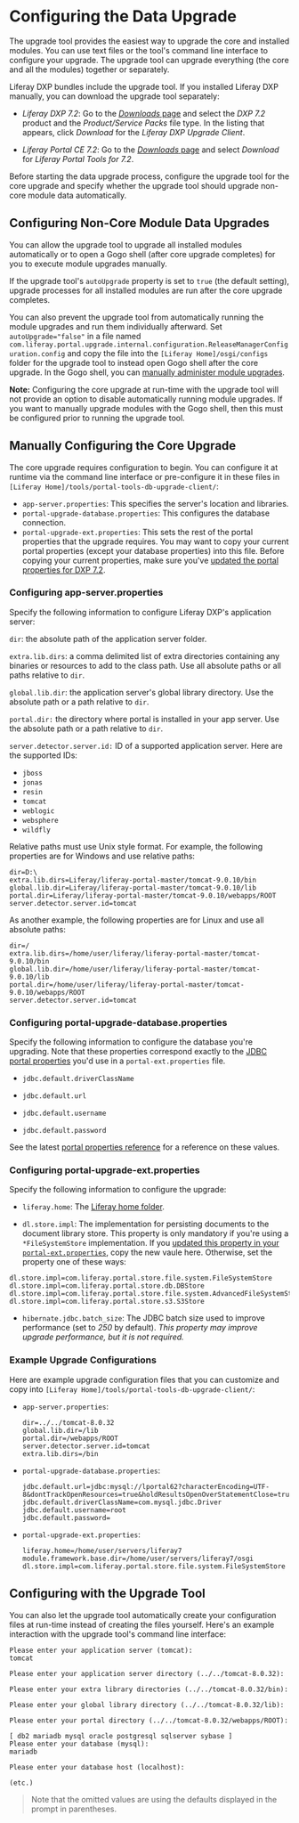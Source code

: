 # Configuring the Data Upgrade

The upgrade tool provides the easiest way to upgrade the core and installed modules. You can use text files or the tool's command line interface to configure your upgrade. The upgrade tool can upgrade everything (the core
and all the modules) together or separately.

Liferay DXP bundles include the upgrade tool. If you installed Liferay DXP manually, you can download the upgrade tool separately:

- _Liferay DXP 7.2_: Go to the [*Downloads* page](https://customer.liferay.com/group/customer/downloads) and select the _DXP 7.2_ product and the _Product/Service Packs_ file type. In the listing that appears, click _Download_ for the _Liferay DXP Upgrade Client_. 

- _Liferay Portal CE 7.2_: Go to the [_Downloads_ page](https://www.liferay.com/downloads-community) and select _Download_ for _Liferay Portal Tools for 7.2_.

Before starting the data upgrade process, configure the upgrade tool for the core upgrade and specify whether the upgrade tool should upgrade non-core module data automatically. 

## Configuring Non-Core Module Data Upgrades

You can allow the upgrade tool to upgrade all installed modules automatically or to open a Gogo shell (after core upgrade completes) for you to execute module upgrades manually. 

If the upgrade tool's `autoUpgrade` property is set to `true` (the default setting), upgrade processes for all installed modules are run after the core upgrade completes. 

You can also prevent the upgrade tool from automatically running the module upgrades and run them individually afterward. Set `autoUpgrade="false"` in a file named `com.liferay.portal.upgrade.internal.configuration.ReleaseManagerConfiguration.config` and copy the file into the `[Liferay Home]/osgi/configs` folder for the upgrade tool to instead open Gogo shell after the core upgrade. In the Gogo shell, you can [manually administer module upgrades](./05-upgrading-modules-using-gogo-shell.md).

**Note:** Configuring the core upgrade at run-time with the upgrade tool will not provide an option to disable automatically running module upgrades. If you want to manually upgrade modules with the Gogo shell, then this must be configured prior to running the upgrade tool.

## Manually Configuring the Core Upgrade

The core upgrade requires configuration to begin. You can configure it at runtime via the command line interface or pre-configure it in these files in `[Liferay Home]/tools/portal-tools-db-upgrade-client/`:

- `app-server.properties`: This specifies the server's location and libraries.
- `portal-upgrade-database.properties`: This configures the database connection.
- `portal-upgrade-ext.properties`: This sets the rest of the portal properties that the upgrade requires. You may want to copy your current portal properties (except your database properties) into this file. Before copying your current properties, make sure you've [updated the portal properties for DXP 7.2](./05-preparing-a-new-application-server-for-liferay-dxp.md#migrate-your-portal-properties).

### Configuring app-server.properties

Specify the following information to configure Liferay DXP's application server: 

`dir`: the absolute path of the application server folder.

`extra.lib.dirs`: a comma delimited list of extra directories containing any binaries or resources to add to the class path. Use all absolute paths or all paths relative to `dir`.

`global.lib.dir`: the application server's global library directory. Use the absolute path or a path relative to `dir`.

`portal.dir:` the directory where portal is installed in your app server. Use the absolute path or a path relative to `dir`.

`server.detector.server.id:` ID of a supported application server. Here are the supported IDs:

- `jboss`
- `jonas`
- `resin`
- `tomcat`
- `weblogic`
- `websphere`
- `wildfly`

Relative paths must use Unix style format. For example, the following properties are for Windows and use relative paths:

```properties
dir=D:\
extra.lib.dirs=Liferay/liferay-portal-master/tomcat-9.0.10/bin
global.lib.dir=Liferay/liferay-portal-master/tomcat-9.0.10/lib
portal.dir=Liferay/liferay-portal-master/tomcat-9.0.10/webapps/ROOT
server.detector.server.id=tomcat
```

As another example, the following properties are for Linux and use all absolute paths:

```properties
dir=/
extra.lib.dirs=/home/user/liferay/liferay-portal-master/tomcat-9.0.10/bin
global.lib.dir=/home/user/liferay/liferay-portal-master/tomcat-9.0.10/lib
portal.dir=/home/user/liferay/liferay-portal-master/tomcat-9.0.10/webapps/ROOT
server.detector.server.id=tomcat
```

### Configuring portal-upgrade-database.properties

Specify the following information to configure the database you're upgrading. Note that these properties correspond exactly to the [JDBC portal properties](@platform-ref@/7.2-latest/propertiesdoc/portal.properties.html#JDBC) you'd use in a `portal-ext.properties` file.

- `jdbc.default.driverClassName`

- `jdbc.default.url`

- `jdbc.default.username`

- `jdbc.default.password`

See the latest [portal properties reference](@platform-ref@/7.2-latest/propertiesdoc/portal.properties.html) for a reference on these values.

### Configuring portal-upgrade-ext.properties

Specify the following information to configure the upgrade: 

- `liferay.home`: The [Liferay home folder](/docs/7-2/deploy/-/knowledge_base/d/liferay-home).

- `dl.store.impl`: The implementation for persisting documents to the document library store. This property is only mandatory if you're using a `*FileSystemStore` implementation. If you [updated this property in your `portal-ext.properties`](./05-preparing-a-new-application-server-for-liferay-dxp.md#configure-your-documents-and-media-file-store), copy the new vaule here. Otherwise, set the property one of these ways:

```properties
dl.store.impl=com.liferay.portal.store.file.system.FileSystemStore
dl.store.impl=com.liferay.portal.store.db.DBStore
dl.store.impl=com.liferay.portal.store.file.system.AdvancedFileSystemStore
dl.store.impl=com.liferay.portal.store.s3.S3Store
```

- `hibernate.jdbc.batch_size`: The JDBC batch size used to improve performance (set to _250_ by default). _This property may improve upgrade performance, but it is not required._

### Example Upgrade Configurations

Here are example upgrade configuration files that you can customize and copy into `[Liferay Home]/tools/portal-tools-db-upgrade-client/`: 

- `app-server.properties`:

    ```properties
    dir=../../tomcat-8.0.32
    global.lib.dir=/lib
    portal.dir=/webapps/ROOT
    server.detector.server.id=tomcat
    extra.lib.dirs=/bin
    ```

- `portal-upgrade-database.properties`:

    ```properties
    jdbc.default.url=jdbc:mysql://lportal62?characterEncoding=UTF-8&dontTrackOpenResources=true&holdResultsOpenOverStatementClose=true&useFastDateParsing=false&useUnicode=true
    jdbc.default.driverClassName=com.mysql.jdbc.Driver
    jdbc.default.username=root
    jdbc.default.password=
    ```

- `portal-upgrade-ext.properties`:

    ```properties
    liferay.home=/home/user/servers/liferay7
    module.framework.base.dir=/home/user/servers/liferay7/osgi
    dl.store.impl=com.liferay.portal.store.file.system.FileSystemStore
    ```

## Configuring with the Upgrade Tool

You can also let the upgrade tool automatically create your configuration files at run-time instead of creating the files yourself. Here's an example interaction with the upgrade tool's command line interface:

    Please enter your application server (tomcat): 
    tomcat

    Please enter your application server directory (../../tomcat-8.0.32): 

    Please enter your extra library directories (../../tomcat-8.0.32/bin): 

    Please enter your global library directory (../../tomcat-8.0.32/lib): 

    Please enter your portal directory (../../tomcat-8.0.32/webapps/ROOT): 

    [ db2 mariadb mysql oracle postgresql sqlserver sybase ]
    Please enter your database (mysql): 
    mariadb

    Please enter your database host (localhost):

    (etc.)

> Note that the omitted values are using the defaults displayed in the prompt in parentheses.
